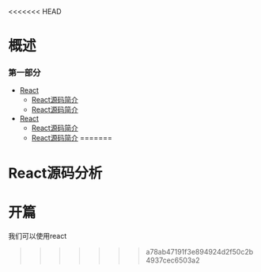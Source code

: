 <<<<<<< HEAD
# 概述

### 第一部分

* [React](react/description.md)
  * [React源码简介](react/React源码简介.md)
  * [React源码简介](react/React源码简介.md)
* [React](react/description.md)
  * [React源码简介](react/React源码简介.md)
  * [React源码简介](react/React源码简介.md)
=======
# React源码分析

# 开篇

我们可以使用react
>>>>>>> a78ab47191f3e894924d2f50c2b4937cec6503a2

